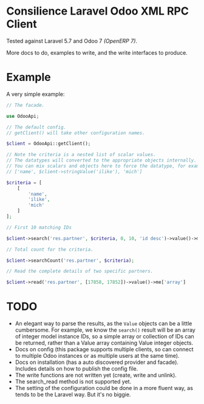 # Consilience Laravel Odoo XML RPC Client

Tested against Laravel 5.7 and Odoo 7 _(OpenERP 7)_.

More docs to do, examples to write, and the write interfaces to produce.

# Example

A very simple example:

```php
// The facade.

use OdooApi;

// The default config.
// getClient() will take other configuration names.

$client = OdooApi::getClient();

// Note the criteria is a nested list of scalar values.
// The datatypes will converted to the appropriate objects internally.
// You can mix scalars and objects here to force the datatype, for example
// ['name', $client->stringValue('ilike'), 'mich']

$criteria = [
    [
        'name',
        'ilike',
        'mich'
    ]
];

// First 10 matching IDs

$client->search('res.partner', $criteria, 0, 10, 'id desc')->value()->me['array']

// Total count for the criteria.

$client->searchCount('res.partner', $criteria);

// Read the complete details of two specific partners.

$client->read('res.partner', [17858, 17852])->value()->me['array']
```

# TODO

* An elegant way to parse the results, as the `Value` objects can be
  a little cumbersome.
  For example, we know the `search()` result will be an array of
  integer model instance IDs, so a simple array or collection of IDs can
  be returned, rather than a Value array containing Value integer objects.
* Docs on config (this package supports multiple clients, so can connect
  to multiple Odoo instances or as multiple users at the same time).
* Docs on installation (has a auto discovered provider and facade).
  Includes details on how to publish the config file.
* The write functions are not written yet (create, write and unlink).
* The search_read method is not supported yet.
* The setting of the configuration could be done in a more fluent
  way, as tends to be the Laravel way. But it's no biggie.
